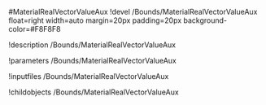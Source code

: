 <!-- MOOSE Object Documentation Stub: Remove this when content is added. -->
#MaterialRealVectorValueAux
!devel /Bounds/MaterialRealVectorValueAux float=right width=auto margin=20px padding=20px background-color=#F8F8F8

!description /Bounds/MaterialRealVectorValueAux

!parameters /Bounds/MaterialRealVectorValueAux

!inputfiles /Bounds/MaterialRealVectorValueAux

!childobjects /Bounds/MaterialRealVectorValueAux
